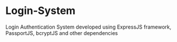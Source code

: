 # Login-System
Login Authentication System developed using ExpressJS framework, PassportJS, bcryptJS and other dependencies
